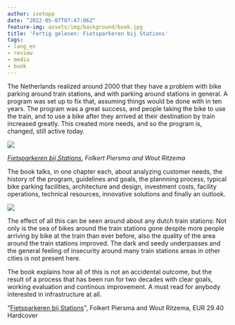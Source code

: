 ```yaml
---
author: isotopp
date: "2022-05-07T07:47:06Z"
feature-img: assets/img/background/book.jpg
title: 'Fertig gelesen: Fietsparkeren bij Stations'
tags:
- lang_en
- review
- media
- book
---
```


The Netherlands realized around 2000 that they have a problem with bike parking around train stations, and with parking around stations in general.
A program was set up to fix that, assuming things would be done with in ten years.
The program was a great success, and people taking the bike to use the train, and to use a bike after they arrived at their destination by train increased greatly.
This created more needs, and so the program is, changed, still active today.

![](/uploads/2022/05/fietspark1.jpg)

*[Fietsparkeren bij Stations](https://www.amazon.de/-/en/Folkert-Piersma/dp/9068688286), Folkert Piersma and Wout Ritzema*

The book talks, in one chapter each, about analyzing customer needs, the history of the program, guidelines and goals, the plannning process, typical bike parking facilities, architecture and design, investment costs, facility operations, technical resources, innovative solutions and finally an outlook.

![](/uploads/2022/05/fietspark2.jpg)

The effect of all this can be seen around about any dutch train stations:
Not only is the sea of bikes around the train stations gone despite more people arriving by bike at the train than ever before,  also the quality of the area around the train stations improved.
The dark and seedy underpasses and the general feeling of insecurity around many train stations areas in other cities is not present here.

The book explains how all of this is not an accidental outcome, but the result of a process that has been run for two decades with clear goals, working evaluation and continous improvement.
A must read for anybody interested in infrastructure at all.

"[Fietsparkeren bij Stations](https://www.amazon.de/-/en/Folkert-Piersma/dp/9068688286)", Folkert Piersma and Wout Ritzema, EUR 29.40 Hardcover
